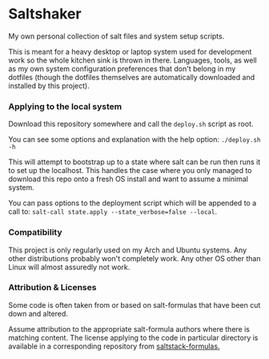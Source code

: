# Saltshaker

My own personal collection of salt files and system setup scripts.

This is meant for a heavy desktop or laptop system used for development work so
the whole kitchen sink is thrown in there. Languages, tools, as well as my own
system configuration preferences that don't belong in my dotfiles (though the
dotfiles themselves are automatically downloaded and installed by this project).

### Applying to the local system

Download this repository somewhere and call the `deploy.sh` script as root.

You can see some options and explanation with the help option: `./deploy.sh -h`

This will attempt to bootstrap up to a state where salt can be run then runs it
to set up the localhost. This handles the case where you only managed to
download this repo onto a fresh OS install and want to assume a minimal system.

You can pass options to the deployment script which will be appended to a call
to: `salt-call state.apply --state_verbose=false --local`.

### Compatibility

This project is only regularly used on my Arch and Ubuntu systems. Any other
distributions probably won't completely work. Any other OS other than Linux
will almost assuredly not work.

### Attribution & Licenses

Some code is often taken from or based on salt-formulas that have been cut down
and altered.

Assume attribution to the appropriate salt-formula authors where there is
matching content. The license applying to the code in particular directory is
available in a corresponding repository from
[saltstack-formulas.](https://github.com/saltstack-formulas)
